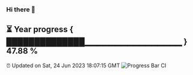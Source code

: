 ### Hi there 👋
⏳ Year progress { ██████████████▁▁▁▁▁▁▁▁▁▁▁▁▁▁▁▁ } 47.88 %
---
⏰ Updated on Sat, 24 Jun 2023 18:07:15 GMT
![Progress Bar CI](https://github.com/Moyi321/Moyi321/workflows/Progress%20Bar%20CI/badge.svg)
